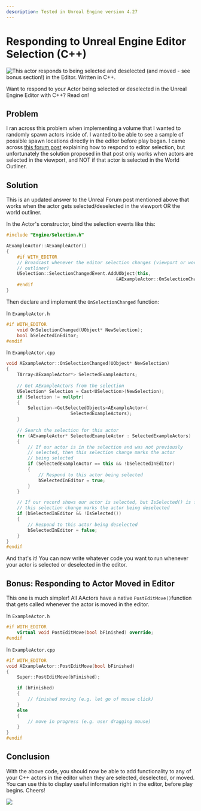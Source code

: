 ```yaml
---
description: Tested in Unreal Engine version 4.27
---
```


# Responding to Unreal Engine Editor Selection (C++)

![This actor responds to being selected and deselected (and moved - see bonus section!) in the Editor. Written in C++. ](../.gitbook/assets/d761e5df55131c7b58888dd5efa272f5.gif)

Want to respond to your Actor being selected or deselected in the Unreal Engine Editor with C++? Read on!

## Problem

I ran across this problem when implementing a volume that I wanted to randomly spawn actors inside of. I wanted to be able to see a sample of possible spawn locations directly in the editor before play began. I came across [this forum post](https://forums.unrealengine.com/t/event-when-actor-selected-in-editor/358904/3) explaining how to respond to editor selection, but unfortunately the solution proposed in that post only works when actors are selected in the viewport, and NOT if that actor is selected in the World Outliner.

## Solution

This is an updated answer to the Unreal Forum post mentioned above that works when the actor gets selected/deselected in the viewport OR the world outliner.

In the Actor's constructor, bind the selection events like this:

```cpp
#include "Engine/Selection.h"

AExampleActor::AExampleActor()
{
    #if WITH_EDITOR
    // Broadcast whenever the editor selection changes (viewport or world 
    // outliner)
    USelection::SelectionChangedEvent.AddUObject(this, 
                                         &AExampleActor::OnSelectionChanged);
    #endif
}
```

Then declare and implement the `OnSelectionChanged` function:

In `ExampleActor.h`

```cpp
#if WITH_EDITOR
    void OnSelectionChanged(UObject* NewSelection);
    bool bSelectedInEditor;
#endif
```

In `ExampleActor.cpp`

```cpp
void AExampleActor::OnSelectionChanged(UObject* NewSelection)
{
	TArray<AExampleActor*> SelectedExampleActors;
	
	// Get AExampleActors from the selection
	USelection* Selection = Cast<USelection>(NewSelection);
	if (Selection != nullptr)
	{
		Selection->GetSelectedObjects<AExampleActor>(
						SelectedExampleActors);
	}
	
	// Search the selection for this actor
	for (AExampleActor* SelectedExampleActor : SelectedExampleActors)
	{
		// If our actor is in the selection and was not previously
		// selected, then this selection change marks the actor
		// being selected
		if (SelectedExampleActor == this && !bSelectedInEditor)
		{
			// Respond to this actor being selected
			bSelectedInEditor = true;
		}
	}

	// If our record shows our actor is selected, but IsSelected() is false,
	// this selection change marks the actor being deselected
	if (bSelectedInEditor && !IsSelected())
	{
		// Respond to this actor being deselected
		bSelectedInEditor = false;
	}
}
#endif
```

And that's it! You can now write whatever code you want to run whenever your actor is selected or deselected in the editor.

## Bonus: Responding to Actor Moved in Editor

This one is much simpler! All AActors have a native `PostEditMove()`function that gets called whenever the actor is moved in the editor.

In `ExampleActor.h`

```cpp
#if WITH_EDITOR
    virtual void PostEditMove(bool bFinished) override;
#endif
```

In `ExampleActor.cpp`

```cpp
#if WITH_EDITOR
void AExampleActor::PostEditMove(bool bFinished)
{
	Super::PostEditMove(bFinished);

	if (bFinished)
	{
		// finished moving (e.g. let go of mouse click)
	}
	else
	{
		// move in progress (e.g. user dragging mouse)
	}
}
#endif
```

## Conclusion

With the above code, you should now be able to add functionality to any of your C++ actors in the editor when they are selected, deselected, or moved. You can use this to display useful information right in the editor, before play begins. Cheers!

![](../.gitbook/assets/d761e5df55131c7b58888dd5efa272f5.gif)
